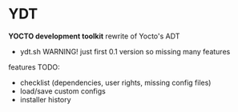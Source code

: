 YDT
===
**YOCTO development toolkit**
rewrite of Yocto's ADT

- ydt.sh  WARNING! just first 0.1 version so missing many features

features TODO:

- checklist (dependencies, user rights, missing config files)
- load/save custom configs
- installer history
